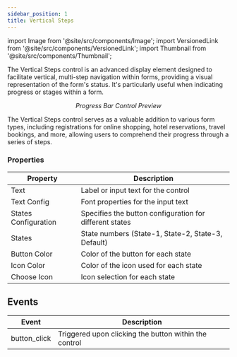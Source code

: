 ```yaml
---
sidebar_position: 1
title: Vertical Steps
---
```


import Image from '@site/src/components/Image';
import VersionedLink from '@site/src/components/VersionedLink';
import Thumbnail from '@site/src/components/Thumbnail';

The Vertical Steps control is an advanced display element designed to facilitate vertical, multi-step navigation within forms, providing a visual representation of the form's status. It's particularly useful when indicating progress or stages within a form.

<figure>
  <Thumbnail src="/img/reference/controls/vertical-steps/preview.jpeg" alt="Progress Bar Control Preview" />
  <figcaption align="center"><i>Progress Bar Control Preview</i></figcaption>
</figure>

The Vertical Steps control serves as a valuable addition to various form types, including registrations for online shopping, hotel reservations, travel bookings, and more, allowing users to comprehend their progress through a series of steps.

### Properties

| Property           | Description                                                           |
|--------------------|-----------------------------------------------------------------------|
| Text               | Label or input text for the control                                    |
| Text Config        | Font properties for the input text                                     |
| States Configuration | Specifies the button configuration for different states                |
| States             | State numbers (State-1, State-2, State-3, Default)                     |
| Button Color       | Color of the button for each state                                     |
| Icon Color         | Color of the icon used for each state                                  |
| Choose Icon        | Icon selection for each state                                          |



## Events


| Event          | Description                                           |
|----------------|-------------------------------------------------------|
| button_click   | Triggered upon clicking the button within the control  |
